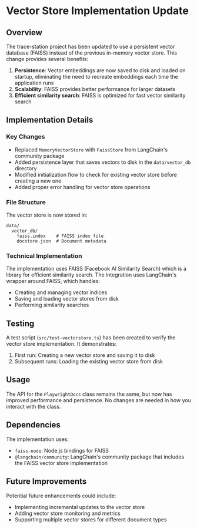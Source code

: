 # Vector Store Implementation Update

## Overview

The trace-station project has been updated to use a persistent vector database (FAISS) instead of the previous in-memory vector store. This change provides several benefits:

1. **Persistence**: Vector embeddings are now saved to disk and loaded on startup, eliminating the need to recreate embeddings each time the application runs
2. **Scalability**: FAISS provides better performance for larger datasets
3. **Efficient similarity search**: FAISS is optimized for fast vector similarity search

## Implementation Details

### Key Changes

- Replaced `MemoryVectorStore` with `FaissStore` from LangChain's community package
- Added persistence layer that saves vectors to disk in the `data/vector_db` directory
- Modified initialization flow to check for existing vector store before creating a new one
- Added proper error handling for vector store operations

### File Structure

The vector store is now stored in:
```
data/
  vector_db/
    faiss.index    # FAISS index file
    docstore.json  # Document metadata
```

### Technical Implementation

The implementation uses FAISS (Facebook AI Similarity Search) which is a library for efficient similarity search. The integration uses LangChain's wrapper around FAISS, which handles:

- Creating and managing vector indices
- Saving and loading vector stores from disk
- Performing similarity searches

## Testing

A test script (`src/test-vectorstore.ts`) has been created to verify the vector store implementation. It demonstrates:

1. First run: Creating a new vector store and saving it to disk
2. Subsequent runs: Loading the existing vector store from disk

## Usage

The API for the `PlaywrightDocs` class remains the same, but now has improved performance and persistence. No changes are needed in how you interact with the class.

## Dependencies

The implementation uses:
- `faiss-node`: Node.js bindings for FAISS
- `@langchain/community`: LangChain's community package that includes the FAISS vector store implementation

## Future Improvements

Potential future enhancements could include:
- Implementing incremental updates to the vector store
- Adding vector store monitoring and metrics
- Supporting multiple vector stores for different document types 